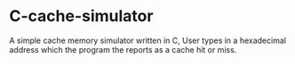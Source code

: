 # C-cache-simulator
A simple cache memory simulator written in C, User types in a hexadecimal address which the program the reports as a cache hit or miss. 
